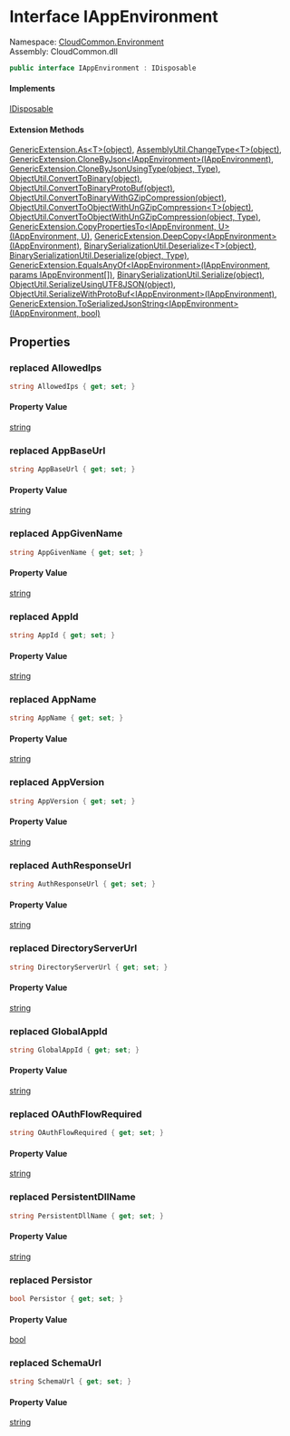 #  Interface IAppEnvironment

Namespace: [CloudCommon.Environment](CloudCommon.Environment.md)  
Assembly: CloudCommon.dll  

```csharp
public interface IAppEnvironment : IDisposable
```

#### Implements

[IDisposable](https://learn.microsoft.com/dotnet/api/system.idisposable)

#### Extension Methods

[GenericExtension.As<T\>\(object\)](CloudCommon.Extensions.GenericExtension.md\#CloudCommon\_Extensions\_GenericExtension\_As\_\_1\_System\_Object\_), 
[AssemblyUtil.ChangeType<T\>\(object\)](CloudCommon.Utils.AssemblyUtil.md\#CloudCommon\_Utils\_AssemblyUtil\_ChangeType\_\_1\_System\_Object\_), 
[GenericExtension.CloneByJson<IAppEnvironment\>\(IAppEnvironment\)](CloudCommon.Extensions.GenericExtension.md\#CloudCommon\_Extensions\_GenericExtension\_CloneByJson\_\_1\_\_\_0\_), 
[GenericExtension.CloneByJsonUsingType\(object, Type\)](CloudCommon.Extensions.GenericExtension.md\#CloudCommon\_Extensions\_GenericExtension\_CloneByJsonUsingType\_System\_Object\_System\_Type\_), 
[ObjectUtil.ConvertToBinary\(object\)](CloudCommon.Utils.ObjectUtil.md\#CloudCommon\_Utils\_ObjectUtil\_ConvertToBinary\_System\_Object\_), 
[ObjectUtil.ConvertToBinaryProtoBuf\(object\)](CloudCommon.Utils.ObjectUtil.md\#CloudCommon\_Utils\_ObjectUtil\_ConvertToBinaryProtoBuf\_System\_Object\_), 
[ObjectUtil.ConvertToBinaryWithGZipCompression\(object\)](CloudCommon.Utils.ObjectUtil.md\#CloudCommon\_Utils\_ObjectUtil\_ConvertToBinaryWithGZipCompression\_System\_Object\_), 
[ObjectUtil.ConvertToObjectWithUnGZipCompression<T\>\(object\)](CloudCommon.Utils.ObjectUtil.md\#CloudCommon\_Utils\_ObjectUtil\_ConvertToObjectWithUnGZipCompression\_\_1\_System\_Object\_), 
[ObjectUtil.ConvertToObjectWithUnGZipCompression\(object, Type\)](CloudCommon.Utils.ObjectUtil.md\#CloudCommon\_Utils\_ObjectUtil\_ConvertToObjectWithUnGZipCompression\_System\_Object\_System\_Type\_), 
[GenericExtension.CopyPropertiesTo<IAppEnvironment, U\>\(IAppEnvironment, U\)](CloudCommon.Extensions.GenericExtension.md\#CloudCommon\_Extensions\_GenericExtension\_CopyPropertiesTo\_\_2\_\_\_0\_\_\_1\_), 
[GenericExtension.DeepCopy<IAppEnvironment\>\(IAppEnvironment\)](CloudCommon.Extensions.GenericExtension.md\#CloudCommon\_Extensions\_GenericExtension\_DeepCopy\_\_1\_\_\_0\_), 
[BinarySerializationUtil.Deserialize<T\>\(object\)](CloudCommon.Utils.BinarySerializationUtil.md\#CloudCommon\_Utils\_BinarySerializationUtil\_Deserialize\_\_1\_System\_Object\_), 
[BinarySerializationUtil.Deserialize\(object, Type\)](CloudCommon.Utils.BinarySerializationUtil.md\#CloudCommon\_Utils\_BinarySerializationUtil\_Deserialize\_System\_Object\_System\_Type\_), 
[GenericExtension.EqualsAnyOf<IAppEnvironment\>\(IAppEnvironment, params IAppEnvironment\[\]\)](CloudCommon.Extensions.GenericExtension.md\#CloudCommon\_Extensions\_GenericExtension\_EqualsAnyOf\_\_1\_\_\_0\_\_\_0\_\_\_), 
[BinarySerializationUtil.Serialize\(object\)](CloudCommon.Utils.BinarySerializationUtil.md\#CloudCommon\_Utils\_BinarySerializationUtil\_Serialize\_System\_Object\_), 
[ObjectUtil.SerializeUsingUTF8JSON\(object\)](CloudCommon.Utils.ObjectUtil.md\#CloudCommon\_Utils\_ObjectUtil\_SerializeUsingUTF8JSON\_System\_Object\_), 
[ObjectUtil.SerializeWithProtoBuf<IAppEnvironment\>\(IAppEnvironment\)](CloudCommon.Utils.ObjectUtil.md\#CloudCommon\_Utils\_ObjectUtil\_SerializeWithProtoBuf\_\_1\_\_\_0\_), 
[GenericExtension.ToSerializedJsonString<IAppEnvironment\>\(IAppEnvironment, bool\)](CloudCommon.Extensions.GenericExtension.md\#CloudCommon\_Extensions\_GenericExtension\_ToSerializedJsonString\_\_1\_\_\_0\_System\_Boolean\_)

## Properties

### replaced AllowedIps

```csharp
string AllowedIps { get; set; }
```

#### Property Value

 [string](https://learn.microsoft.com/dotnet/api/system.string)

### replaced AppBaseUrl

```csharp
string AppBaseUrl { get; set; }
```

#### Property Value

 [string](https://learn.microsoft.com/dotnet/api/system.string)

### replaced AppGivenName

```csharp
string AppGivenName { get; set; }
```

#### Property Value

 [string](https://learn.microsoft.com/dotnet/api/system.string)

### replaced AppId

```csharp
string AppId { get; set; }
```

#### Property Value

 [string](https://learn.microsoft.com/dotnet/api/system.string)

### replaced AppName

```csharp
string AppName { get; set; }
```

#### Property Value

 [string](https://learn.microsoft.com/dotnet/api/system.string)

### replaced AppVersion

```csharp
string AppVersion { get; set; }
```

#### Property Value

 [string](https://learn.microsoft.com/dotnet/api/system.string)

### replaced AuthResponseUrl

```csharp
string AuthResponseUrl { get; set; }
```

#### Property Value

 [string](https://learn.microsoft.com/dotnet/api/system.string)

### replaced DirectoryServerUrl

```csharp
string DirectoryServerUrl { get; set; }
```

#### Property Value

 [string](https://learn.microsoft.com/dotnet/api/system.string)

### replaced GlobalAppId

```csharp
string GlobalAppId { get; set; }
```

#### Property Value

 [string](https://learn.microsoft.com/dotnet/api/system.string)

### replaced OAuthFlowRequired

```csharp
string OAuthFlowRequired { get; set; }
```

#### Property Value

 [string](https://learn.microsoft.com/dotnet/api/system.string)

### replaced PersistentDllName

```csharp
string PersistentDllName { get; set; }
```

#### Property Value

 [string](https://learn.microsoft.com/dotnet/api/system.string)

### replaced Persistor

```csharp
bool Persistor { get; set; }
```

#### Property Value

 [bool](https://learn.microsoft.com/dotnet/api/system.boolean)

### replaced SchemaUrl

```csharp
string SchemaUrl { get; set; }
```

#### Property Value

 [string](https://learn.microsoft.com/dotnet/api/system.string)

